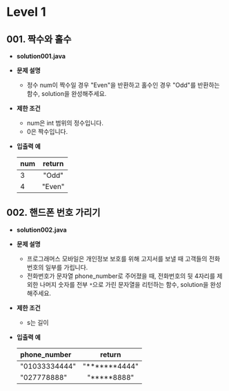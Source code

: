 # Level 1

## 001. 짝수와 홀수

- **solution001.java**
- **문제 설명**
  - 정수 num이 짝수일 경우 "Even"을 반환하고 홀수인 경우 "Odd"를 반환하는 함수, solution을 완성해주세요.
- **제한 조건**
  - num은 int 범위의 정수입니다.
  - 0은 짝수입니다.

- **입출력 예**

  | num  | return |
  | ---- | :----: |
  | 3    | "Odd"  |
  | 4    | "Even" |


## 002. 핸드폰 번호 가리기

- **solution002.java**
- **문제 설명**
  - 프로그래머스 모바일은 개인정보 보호를 위해 고지서를 보낼 때 고객들의 전화번호의 일부를 가립니다.
  - 전화번호가 문자열 phone_number로 주어졌을 때, 전화번호의 뒷 4자리를 제외한 나머지 숫자를 전부 `*`으로 가린 문자열을 리턴하는 함수, solution을 완성해주세요.
- **제한 조건**
  - s는 길이 

- **입출력 예** 

  | phone_number  |    return     |
  | :------------ | :-----------: |
  | "01033334444" | "*******4444" |
  | "027778888"   |  "*****8888"  |



